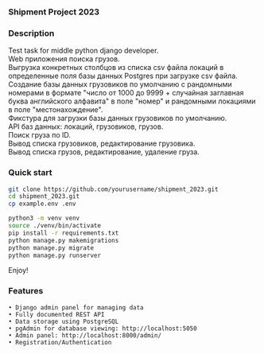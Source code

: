 ### Shipment Project 2023
### Description
Test task for middle python django developer.  
Web приложения поиска грузов.  
Выгрузка конкретных столбцов из списка csv файла локаций в определенные поля базы данных Postgres при загрузке csv файла.  
Создание базы данных грузовиков по умолчанию с рандомными номерами в формате "число от 1000 до 9999 + случайная заглавная буква английского алфавита" в поле "номер" и рандомными локациями в поле "местонахождение".  
Фикстура для загрузки базы данных грузовиков по умолчанию.  
API баз данных: локаций, грузовиков, грузов.  
Поиск груза по ID.  
Вывод списка грузовиков, редактирование грузовика.  
Вывод списка грузов, редактирование, удаление груза.  


### Quick start
```bash
git clone https://github.com/yourusername/shipment_2023.git
cd shipment_2023.git
cp example.env .env

python3 -m venv venv  
source ./venv/bin/activate  
pip install -r requirements.txt  
python manage.py makemigrations  
python manage.py migrate  
python manage.py runserver
```
Enjoy!


### Features
    • Django admin panel for managing data
    • Fully documented REST API
    • Data storage using PostgreSQL
    • pgAdmin for database viewing: http://localhost:5050
    • Admin panel: http://localhost:8000/admin/
    • Registration/Authentication
